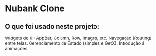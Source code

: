 # Nubank Clone

## O que foi usado neste projeto:

Widgets de UI: AppBar, Column, Row, Images, etc.
Navegação (Routing) entre telas.
Gerenciamento de Estado (simples e GetX).
Introdução á animações.